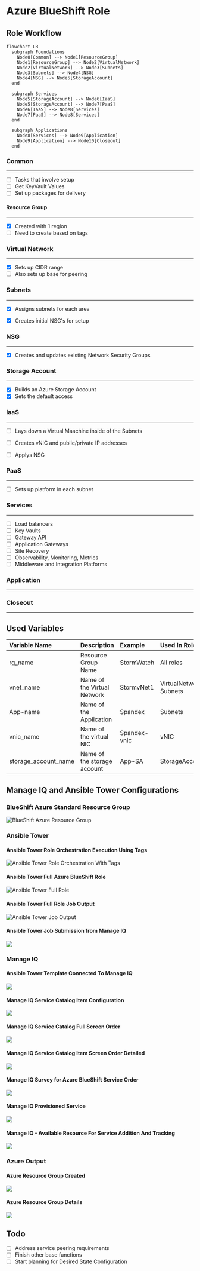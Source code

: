 # Azure BlueShift Role

## Role Workflow

```mermaid
flowchart LR
  subgraph Foundations
    Node0[Common] --> Node1[ResourceGroup]
    Node1[ResourceGroup] --> Node2[VirtualNetwork]
    Node2[VirtualNetwork] --> Node3[Subnets]
    Node3[Subnets] --> Node4[NSG]
    Node4[NSG] --> Node5[StorageAccount]
  end
  
  subgraph Services
    Node5[StorageAccount] --> Node6[IaaS]
    Node5[StorageAccount] --> Node7[PaaS]
    Node6[IaaS] --> Node8[Services]
    Node7[PaaS] --> Node8[Services]
  end
  
  subgraph Applications
    Node8[Services] --> Node9[Application]
    Node9[Application] --> Node10[Closeout]
  end
```

### Common

---
- [ ] Tasks that involve setup 
- [ ] Get KeyVault Values
- [ ] Set up packages for delivery

#### Resource Group

---
- [x] Created with 1 region
- [ ] Need to create based on tags

### Virtual Network

---
- [x] Sets up CIDR range
- [ ] Also sets up base for peering

### Subnets

---
- [x] Assigns subnets for each area
- [x] Creates initial NSG's for setup


### NSG

---
- [x] Creates and updates existing Network Security Groups


### Storage Account

---
- [x] Builds an Azure Storage Account
- [x] Sets the default access

### IaaS

---
- [ ] Lays down a Virtual Maachine inside of the Subnets
- [ ] Creates vNIC and public/private IP addresses
- [ ] Applys NSG


### PaaS

---
- [ ] Sets up platform in each subnet

### Services

---
- [ ] Load balancers
- [ ] Key Vaults
- [ ] Gateway API
- [ ] Application Gateways
- [ ] Site Recovery
- [ ] Observability, Monitoring, Metrics
- [ ] Middleware and Integration Platforms

### Application

---

### Closeout

---

## Used Variables

| Variable Name | Description | Example | Used In Role |
| :--- | :--- | :--- | :--- |
| rg_name | Resource Group Name | StormWatch | All roles |
| vnet_name | Name of the Virtual Network | StormvNet1 | VirtualNetwork, Subnets |
| App-name | Name of the Application | Spandex | Subnets |
| vnic_name | Name of the virtual NIC | Spandex-vnic | vNIC |
| storage_account_name | Name of the storage account | App-SA | StorageAccount |

## Manage IQ and Ansible Tower Configurations

### BlueShift Azure Standard Resource Group

![BlueShift Azure Resource Group](/img/BSC_RG_Framework.png)

### Ansible Tower

#### Ansible Tower Role Orchestration Execution Using Tags
![Ansible Tower Role Orchestration With Tags](/img/Azure-BlueShift-Role-Orchestration-Tag-Tower.png)

#### Ansible Tower Full Azure BlueShift Role
![Ansible Tower Full Role](/img/Azure-BlueShift-Role-Tower.png)

#### Ansible Tower Full Role Job Output
![Ansible Tower Job Output](/img/Ansible-Tower-Job-Output.png)

#### Ansible Tower Job Submission from Manage IQ
![](/img/Ansible-Tower-Job_submission-MIQ.png)

### Manage IQ

#### Ansible Tower Template Connected To Manage IQ
![](/img/ManageIQ-Ansible-Tower-Full-Role-Job-Template.png)

#### Manage IQ Service Catalog Item Configuration
![](/img/ManageIQ-Ansible-Tower-Service-Catalog-Item-BSFull-Edit-Config.png)

#### Manage IQ Service Catalog Full Screen Order
![](/img/ManageIQ-Ansible-Tower-Service-Catalog-Item-BSFull.png)

#### Manage IQ Service Catalog Item Screen Order Detailed
![](/img/ManageIQ-Ansible-Tower-Service-Catalog-Item-BSFull-Detail-Order.png)

#### Manage IQ Survey for Azure BlueShift Service Order
![](/img/ManageIQ-Ansible-Tower-Service-Catalog-Item-BSFull-Detail-Order-Survey.png)

#### Manage IQ Provisioned Service
![](/img/MIQ-Provisioned-Services.png)

#### Manage IQ - Available Resource For Service Addition And Tracking
![](/img/Azure-vnet-MIQ.png)

### Azure Output

#### Azure Resource Group Created
![](/img/Azure-provisioned-rg.png)

#### Azure Resource Group Details
![](/img/Azure-provisioned-rg-detailed.png)

## Todo

- [ ] Address service peering requirements
- [ ] Finish other base functions
- [ ] Start planning for Desired State Configuration